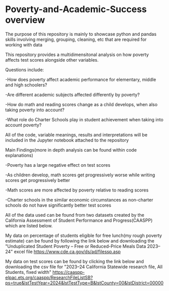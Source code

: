 # Poverty-and-Academic-Success overview

The purpose of this repository is mainly to showcase python and pandas skills involving merging, grouping, cleaning, etc that are required for working with data

This repository provides a multidimensitonal analysis on how poverty affects test scores alongside other variables. 

Questions include:

-How does poverty affect academic performance for elementary, middle and high schoolers?

-Are different academic subjects affected differently by poverty?

-How do math and reading scores change as a child develops, when also taking poverty into account?

-What role do Charter Schools play in student achievement when taking into account poverty?

All of the code, variable meanings, results and interpretations will be included in the Jupyter notebook attached to the repository

Main Findings(more in depth analysis can be found within code explanations)

-Poverty has a large negative effect on test scores

-As children develop, math scores get progressively worse while writing scores get progressively better

-Math scores are more affected by poverty relative to reading scores

-Charter schools in the similar economic circumstances as non-charter schools do not have significantly better test scores

All of the data used can be found from two datasets created by the California Assessment of Student Performance and Progress(CAASPP) which are listed below.

My data on percentage of students eligible for free lunch(my rough poverty estimate) can be found by following the link below and downloading the "Unduplicated Student Poverty – Free or Reduced-Price Meals Data 2023–24" excel file
https://www.cde.ca.gov/ds/ad/filessp.asp

My data on test scores can be found by clicking the link below and downloading the csv file for "2023–24 California Statewide research file, All Students, fixed width"
https://caaspp-elpac.ets.org/caaspp/ResearchFileListSB?ps=true&lstTestYear=2024&lstTestType=B&lstCounty=00&lstDistrict=00000

